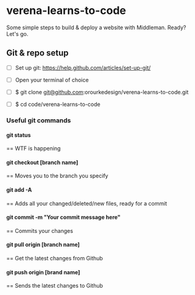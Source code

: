 # verena-learns-to-code

Some simple steps to build & deploy a website with Middleman. Ready? Let's go.

## Git & repo setup
- [ ] Set up git: https://help.github.com/articles/set-up-git/
- [ ] Open your terminal of choice
- [ ] $ git clone git@github.com:orourkedesign/verena-learns-to-code.git
- [ ] $ cd code/verena-learns-to-code


### Useful git commands
#### git status
== WTF is happening

#### git checkout [branch name]
== Moves you to the branch you specify

#### git add -A
== Adds all your changed/deleted/new files, ready for a commit

#### git commit -m "Your commit message here"
== Commits your changes

#### git pull origin [branch name]
== Get the latest changes from Github 

#### git push origin [brand name]
== Sends the latest changes to Github
